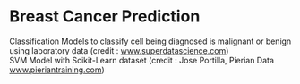 # Breast Cancer Prediction
Classification Models to classify cell being diagnosed is malignant or benign using laboratory data (credit : www.superdatascience.com)
<br>
SVM Model with Scikit-Learn dataset (credit : Jose Portilla, Pierian Data www.pieriantraining.com)

